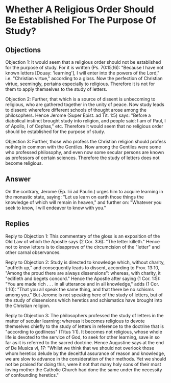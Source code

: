 # Whether A Religious Order Should Be Established For The Purpose Of Study?

## Objections

Objection 1: It would seem that a religious order should not be established for the purpose of study. For it is written (Ps. 70:15,16): "Because I have not known letters [Douay: 'learning'], I will enter into the powers of the Lord," i.e. "Christian virtue," according to a gloss. Now the perfection of Christian virtue, seemingly, pertains especially to religious. Therefore it is not for them to apply themselves to the study of letters.

Objection 2: Further, that which is a source of dissent is unbecoming to religious, who are gathered together in the unity of peace. Now study leads to dissent: wherefore different schools of thought arose among the philosophers. Hence Jerome (Super Epist. ad Tit. 1:5) says: "Before a diabolical instinct brought study into religion, and people said: I am of Paul, I of Apollo, I of Cephas," etc. Therefore it would seem that no religious order should be established for the purpose of study.

Objection 3: Further, those who profess the Christian religion should profess nothing in common with the Gentiles. Now among the Gentiles were some who professed philosophy, and even now some secular persons are known as professors of certain sciences. Therefore the study of letters does not become religious.

## Answer

On the contrary, Jerome (Ep. liii ad Paulin.) urges him to acquire learning in the monastic state, saying: "Let us learn on earth those things the knowledge of which will remain in heaven," and further on: "Whatever you seek to know, I will endeavor to know with you."



## Replies

Reply to Objection 1: This commentary of the gloss is an exposition of the Old Law of which the Apostle says (2 Cor. 3:6): "The letter killeth." Hence not to know letters is to disapprove of the circumcision of the "letter" and other carnal observances.

Reply to Objection 2: Study is directed to knowledge which, without charity, "puffeth up," and consequently leads to dissent, according to Prov. 13:10, "Among the proud there are always dissensions": whereas, with charity, it "edifieth and begets concord." Hence the Apostle after saying (1 Cor. 1:5): "You are made rich . . . in all utterance and in all knowledge," adds (1 Cor. 1:10): "That you all speak the same thing, and that there be no schisms among you." But Jerome is not speaking here of the study of letters, but of the study of dissensions which heretics and schismatics have brought into the Christian religion.

Reply to Objection 3: The philosophers professed the study of letters in the matter of secular learning: whereas it becomes religious to devote themselves chiefly to the study of letters in reference to the doctrine that is "according to godliness" (Titus 1:1). It becomes not religious, whose whole life is devoted to the service of God, to seek for other learning, save in so far as it is referred to the sacred doctrine. Hence Augustine says at the end of De Musica vi, 17: "Whilst we think that we should not overlook those whom heretics delude by the deceitful assurance of reason and knowledge, we are slow to advance in the consideration of their methods. Yet we should not be praised for doing this, were it not that many holy sons of their most loving mother the Catholic Church had done the same under the necessity of confounding heretics."